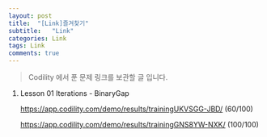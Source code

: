 ```yaml
---
layout: post
title:  "[Link]즐겨찾기"
subtitle:   "Link"
categories: Link
tags: Link
comments: true
---
```


> Codility 에서 푼 문제 링크를 보관할 글 입니다.

1. Lesson 01 Iterations - BinaryGap

   https://app.codility.com/demo/results/trainingUKVSGG-JBD/ (60/100)

   https://app.codility.com/demo/results/trainingGNS8YW-NXK/ (100/100)

